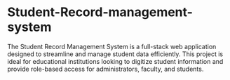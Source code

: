 # Student-Record-management-system
The Student Record Management System is a full-stack web application designed to streamline and manage student data efficiently. This project is ideal for educational institutions looking to digitize student information and provide role-based access for administrators, faculty, and students.
